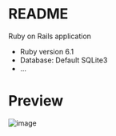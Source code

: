 # README
Ruby on Rails application
* Ruby version 6.1
* Database: Default SQLite3
* ...

# Preview

![image](https://user-images.githubusercontent.com/69473375/144902680-510217af-f0e2-42c4-b0b8-953ce6bcdffd.png)

